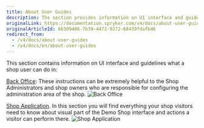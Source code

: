 ```yaml
---
title: About User Guides
description: The section provides information on UI interface and guidelines a user can perform in the Back Office and Storefront.
originalLink: https://documentation.spryker.com/v4/docs/about-user-guides
originalArticleId: 66309486-7b39-4472-9272-68439fdafb46
redirect_from:
  - /v4/docs/about-user-guides
  - /v4/docs/en/about-user-guides
---
```


This section contains information on UI interface and guidelines what a shop user can do in:

[Back Office](/docs/scos/user/user-guides/{{page.version}}/back-office-user-guide/general-back-office-overview.html): These instructions can be extremely helpful to the Shop Administrators and shop owners who are responsible for configuring the administration area of the shop.
![Back Office](https://spryker.s3.eu-central-1.amazonaws.com/docs/User+Guides/admin-interface.png)

[Shop Application](/docs/scos/user/user-guides/202001.0/shop-user-guide/about-shop-user-guide.html). In this section you will find everything your shop visitors need to know about visual part of the Demo Shop interface and actions a visitor can perform there.
![Shop Application](https://spryker.s3.eu-central-1.amazonaws.com/docs/User+Guides/shop-application.png)

